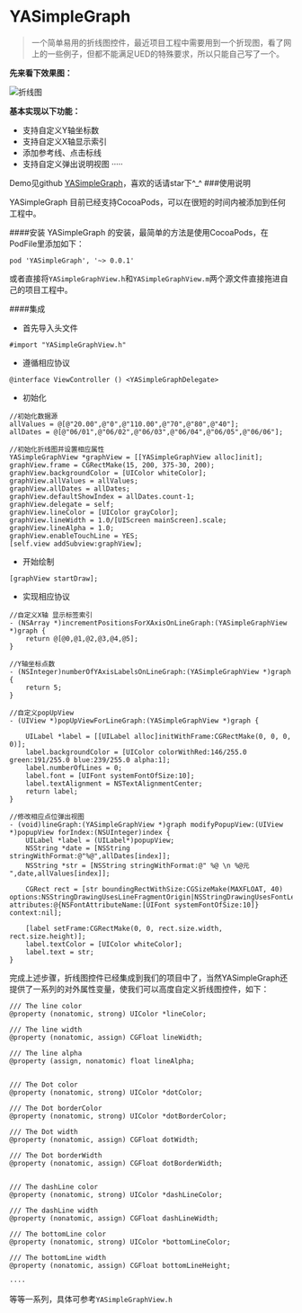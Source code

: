 # YASimpleGraph

>一个简单易用的折线图控件，最近项目工程中需要用到一个折现图，看了网上的一些例子，但都不能满足UED的特殊要求，所以只能自己写了一个。


**先来看下效果图：**

![折线图](http://img.blog.csdn.net/20170728171050468?watermark/2/text/aHR0cDovL2Jsb2cuY3Nkbi5uZXQvSmFpbWVDb29s/font/5a6L5L2T/fontsize/400/fill/I0JBQkFCMA==/dissolve/70/gravity/SouthEast)


**基本实现以下功能：**

- 支持自定义Y轴坐标数
- 支持自定义X轴显示索引
- 添加参考线、点击标线
- 支持自定义弹出说明视图
·····

Demo见github [YASimpleGraph](https://github.com/jaimeCool/YASimpleGraph)，喜欢的话请star下^_^
###使用说明

 YASimpleGraph 目前已经支持CocoaPods，可以在很短的时间内被添加到任何工程中。

####安装
YASimpleGraph 的安装，最简单的方法是使用CocoaPods，在PodFile里添加如下：
```
pod 'YASimpleGraph', '~> 0.0.1'
```
或者直接将```YASimpleGraphView.h```和```YASimpleGraphView.m```两个源文件直接拖进自己的项目工程中。

####集成
* 首先导入头文件
```
#import "YASimpleGraphView.h"
```
* 遵循相应协议
```
@interface ViewController () <YASimpleGraphDelegate> 
```
* 初始化
```
//初始化数据源
allValues = @[@"20.00",@"0",@"110.00",@"70",@"80",@"40"];
allDates = @[@"06/01",@"06/02",@"06/03",@"06/04",@"06/05",@"06/06"];

//初始化折线图并设置相应属性
YASimpleGraphView *graphView = [[YASimpleGraphView alloc]init];
graphView.frame = CGRectMake(15, 200, 375-30, 200);
graphView.backgroundColor = [UIColor whiteColor];
graphView.allValues = allValues;
graphView.allDates = allDates;
graphView.defaultShowIndex = allDates.count-1;
graphView.delegate = self;
graphView.lineColor = [UIColor grayColor];
graphView.lineWidth = 1.0/[UIScreen mainScreen].scale;
graphView.lineAlpha = 1.0;
graphView.enableTouchLine = YES;
[self.view addSubview:graphView];
```
* 开始绘制
```
[graphView startDraw];
```
* 实现相应协议
```
//自定义X轴 显示标签索引
- (NSArray *)incrementPositionsForXAxisOnLineGraph:(YASimpleGraphView *)graph {
    return @[@0,@1,@2,@3,@4,@5];
}

//Y轴坐标点数
- (NSInteger)numberOfYAxisLabelsOnLineGraph:(YASimpleGraphView *)graph {
    return 5;
}

//自定义popUpView
- (UIView *)popUpViewForLineGraph:(YASimpleGraphView *)graph {
    
    UILabel *label = [[UILabel alloc]initWithFrame:CGRectMake(0, 0, 0, 0)];
    label.backgroundColor = [UIColor colorWithRed:146/255.0 green:191/255.0 blue:239/255.0 alpha:1];
    label.numberOfLines = 0;
    label.font = [UIFont systemFontOfSize:10];
    label.textAlignment = NSTextAlignmentCenter;
    return label;
}

//修改相应点位弹出视图
- (void)lineGraph:(YASimpleGraphView *)graph modifyPopupView:(UIView *)popupView forIndex:(NSUInteger)index {
    UILabel *label = (UILabel*)popupView;
    NSString *date = [NSString stringWithFormat:@"%@",allDates[index]];
    NSString *str = [NSString stringWithFormat:@" %@ \n %@元 ",date,allValues[index]];
    
    CGRect rect = [str boundingRectWithSize:CGSizeMake(MAXFLOAT, 40) options:NSStringDrawingUsesLineFragmentOrigin|NSStringDrawingUsesFontLeading attributes:@{NSFontAttributeName:[UIFont systemFontOfSize:10]} context:nil];
    
    [label setFrame:CGRectMake(0, 0, rect.size.width, rect.size.height)];
    label.textColor = [UIColor whiteColor];
    label.text = str;
}
```

完成上述步骤，折线图控件已经集成到我们的项目中了，当然YASimpleGraph还提供了一系列的对外属性变量，使我们可以高度自定义折线图控件，如下：

```
/// The line color
@property (nonatomic, strong) UIColor *lineColor;

/// The line width
@property (nonatomic, assign) CGFloat lineWidth;

/// The line alpha
@property (assign, nonatomic) float lineAlpha;


/// The Dot color
@property (nonatomic, strong) UIColor *dotColor;

/// The Dot borderColor
@property (nonatomic, strong) UIColor *dotBorderColor;

/// The Dot width
@property (nonatomic, assign) CGFloat dotWidth;

/// The Dot borderWidth
@property (nonatomic, assign) CGFloat dotBorderWidth;


/// The dashLine color
@property (nonatomic, strong) UIColor *dashLineColor;

/// The dashLine width
@property (nonatomic, assign) CGFloat dashLineWidth;

/// The bottomLine color
@property (nonatomic, strong) UIColor *bottomLineColor;

/// The bottomLine width
@property (nonatomic, assign) CGFloat bottomLineHeight;

····
```
等等一系列，具体可参考```YASimpleGraphView.h```
